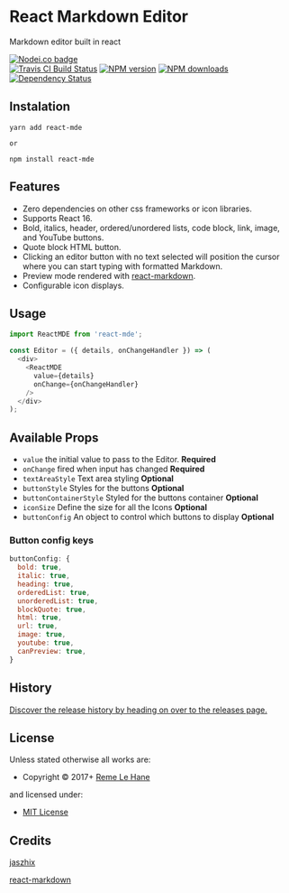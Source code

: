 <!-- TITLE/ -->

<h1>React Markdown Editor</h1>

<!-- /TITLE -->


<!-- DESCRIPTION/ -->

Markdown editor built in react

<!-- /DESCRIPTION -->


<!-- BADGES/ -->

<span class="badge-nodeico"><a href="https://www.npmjs.com/package/react-mde" title="Nodei.co badge"><img src="https://nodei.co/npm/react-mde.png" alt="Nodei.co badge" /></a></span>
<br class="badge-separator" />
<span class="badge-travisci"><a href="http://travis-ci.org/RemeJuan/react-mde" title="Check this project's build status on TravisCI"><img src="https://img.shields.io/travis/RemeJuan/react-mde/master.svg" alt="Travis CI Build Status" /></a></span>
<span class="badge-npmversion"><a href="https://npmjs.org/package/react-mde" title="View this project on NPM"><img src="https://img.shields.io/npm/v/react-mde.svg" alt="NPM version" /></a></span>
<span class="badge-npmdownloads"><a href="https://npmjs.org/package/react-mde" title="View this project on NPM"><img src="https://img.shields.io/npm/dm/react-mde.svg" alt="NPM downloads" /></a></span>
<span class="badge-daviddm"><a href="https://david-dm.org/RemeJuan/react-mde" title="View the status of this project's dependencies on DavidDM"><img src="https://img.shields.io/david/RemeJuan/react-mde.svg" alt="Dependency Status" /></a></span>

<!-- /BADGES -->


## Instalation
```
yarn add react-mde

or

npm install react-mde
```

## Features

* Zero dependencies on other css frameworks or icon libraries.
* Supports React 16.
* Bold, italics, header, ordered/unordered lists, code block, link, image, and YouTube buttons.
* Quote block HTML button.
* Clicking an editor button with no text selected will position the cursor where you can start typing with formatted Markdown.
* Preview mode rendered with [react-markdown](https://github.com/rexxars/react-markdown).
* Configurable icon displays.

## Usage

```javascript
import ReactMDE from 'react-mde';

const Editor = ({ details, onChangeHandler }) => (
  <div>
    <ReactMDE
      value={details}
      onChange={onChangeHandler}
    />
  </div>
);
```

## Available Props

* `value` the initial value to pass to the Editor. **Required**
* `onChange` fired when input has changed **Required**
* `textAreaStyle` Text area styling **Optional**
* `buttonStyle` Styles for the buttons **Optional**
* `buttonContainerStyle` Styled for the buttons container **Optional**
* `iconSize` Define the size for all the Icons **Optional**
* `buttonConfig` An object to control which buttons to display **Optional**

### Button config keys
```javascript
buttonConfig: {
  bold: true,
  italic: true,
  heading: true,
  orderedList: true,
  unorderedList: true,
  blockQuote: true,
  html: true,
  url: true,
  image: true,
  youtube: true,
  canPreview: true,
}
```

<!-- HISTORY/ -->

<h2>History</h2>

<a href="https://github.com/RemeJuan/react-mde/releases">Discover the release history by heading on over to the releases page.</a>

<!-- /HISTORY -->


<!-- LICENSE/ -->

<h2>License</h2>

Unless stated otherwise all works are:

<ul><li>Copyright &copy; 2017+ <a href="reme.lehane@gmail.com) (https://www.remelehane.me">Reme Le Hane</a></li></ul>

and licensed under:

<ul><li><a href="http://spdx.org/licenses/MIT.html">MIT License</a></li></ul>

<!-- /LICENSE -->


## Credits

[jaszhix](https://github.com/jaszhix/react-markdown-editor-hybrid)

[react-markdown](https://github.com/rexxars/react-markdown)
